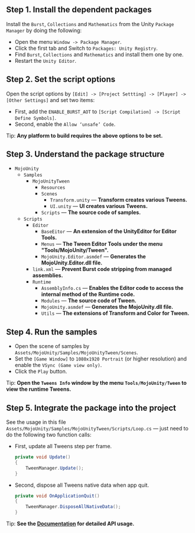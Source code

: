 ## Step 1. Install the dependent packages

Install the `Burst`, `Collections` and `Mathematics` from the Unity `Package Manager` by doing the following:

  * Open the menu `Window -> Package Manager`.
  * Click the first tab and Switch to `Packages: Unity Registry`.
  * Find `Burst`, `Collections` and `Mathematics` and install them one by one.
  * Restart the `Unity Editor`.

## Step 2. Set the script options

Open the script options by `[Edit] -> [Project Settting] -> [Player] -> [Other Settings]` and set two items:

 * First, add the `ENABLE_BURST_AOT` to `[Script Compilation] -> [Script Define Symbols]`.
 * Second, enable the `Allow ‘unsafe’ Code`.

Tip: **Any platform to build requires the above options to be set.**

## Step 3. Understand the package structure

* `MojoUnity`
  * `Samples`
    * `MojoUnityTween`
      * `Resources`
      * `Scenes`
        * `Transform.unity` — **Transform creates various Tweens.**
        * `UI.unity` — **UI creates various Tweens.**
      * `Scripts` — **The source code of samples.**
  * `Scripts`
    * `Editor`
      * `BaseEitor` — **An extension of the UnityEditor for Editor Tools.**
      * `Menus` — **The Tween Editor Tools under the menu "Tools/MojoUnity/Tween".**
      * `MojoUnity.Editor.asmdef` — **Generates the MojoUnity.Editor.dll file.**
    * `link.xml` — **Prevent Burst code stripping from managed assemblies.**
    * `Runtime` 
      * `AssemblyInfo.cs` — **Enables the Editor code to access the internal method of the Runtime code.**
      * `Modules` — **The source code of Tween.**
      * `MojoUnity.asmdef` — **Generates the MojoUnity.dll file.**
      * `Utils` — **The extensions of Transform and Color for Tween.**

## Step 4. Run the samples

* Open the scene of samples by `Assets/MojoUnity/Samples/MojoUnityTween/Scenes`.
* Set the `[Game Window]` to `1080x1920 Portrait` (or higher resolution) and enable the `VSync (Game view only)`.
* Click the `Play` button.

Tip: **Open the `Tweens Info` window by the menu `Tools/MojoUnity/Tween` to view the runtime Tweens.**

## Step 5. Integrate the package into the project

See the usage in this file `Assets/MojoUnity/Samples/MojoUnityTween/Scripts/Loop.cs` — just need to do the following two function calls:

 * First, update all Tweens step per frame.
   ```C#
   private void Update()
   {
       TweenManager.Update();
   }  
   ```
   
 * Second, dispose all Tweens native data when app quit.
   ```C#
   private void OnApplicationQuit()
   {
       TweenManager.DisposeAllNativeData();
   }
   ```
Tip: **See the [Documentation](./Documentation-en.md) for detailed API usage.**

